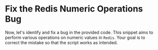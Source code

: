 # Fix the Redis Numeric Operations Bug

Now, let's identify and fix a bug in the provided code. This snippet aims to perform various operations on numeric values in `Redis`. Your goal is to correct the mistake so that the script works as intended.